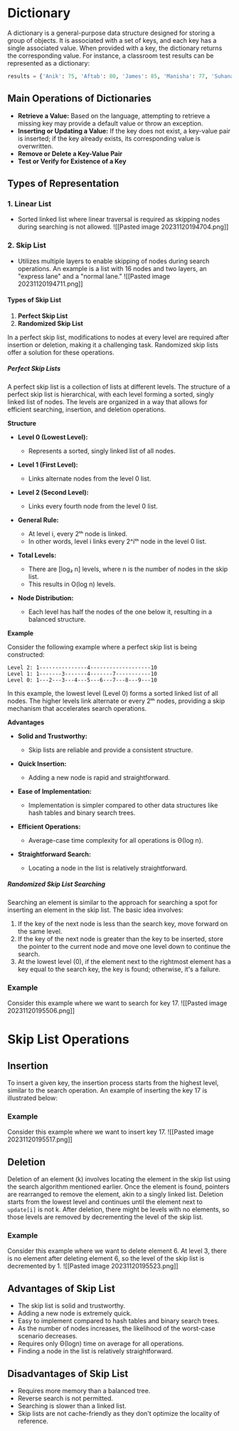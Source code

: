 
# Dictionary

A dictionary is a general-purpose data structure designed for storing a group of objects. It is associated with a set of keys, and each key has a single associated value. When provided with a key, the dictionary returns the corresponding value. For instance, a classroom test results can be represented as a dictionary:

```python
results = {'Anik': 75, 'Aftab': 80, 'James': 85, 'Manisha': 77, 'Suhana': 87, 'Margaret': 82}
```

## Main Operations of Dictionaries

- **Retrieve a Value:** Based on the language, attempting to retrieve a missing key may provide a default value or throw an exception.
- **Inserting or Updating a Value:** If the key does not exist, a key-value pair is inserted; if the key already exists, its corresponding value is overwritten.
- **Remove or Delete a Key-Value Pair**
- **Test or Verify for Existence of a Key**

## Types of Representation

### 1. **Linear List**
   - Sorted linked list where linear traversal is required as skipping nodes during searching is not allowed.
![[Pasted image 20231120194704.png]]
### 2. **Skip List**
   - Utilizes multiple layers to enable skipping of nodes during search operations. An example is a list with 16 nodes and two layers, an "express lane" and a "normal lane."
![[Pasted image 20231120194711.png]]
#### Types of Skip List

1. **Perfect Skip List**
2. **Randomized Skip List**

In a perfect skip list, modifications to nodes at every level are required after insertion or deletion, making it a challenging task. Randomized skip lists offer a solution for these operations.
##### Perfect Skip Lists

A perfect skip list is a collection of lists at different levels. The structure of a perfect skip list is hierarchical, with each level forming a sorted, singly linked list of nodes. The levels are organized in a way that allows for efficient searching, insertion, and deletion operations.

**Structure**

- **Level 0 (Lowest Level):**
  - Represents a sorted, singly linked list of all nodes.

- **Level 1 (First Level):**
  - Links alternate nodes from the level 0 list.

- **Level 2 (Second Level):**
  - Links every fourth node from the level 0 list.

- **General Rule:**
  - At level i, every 2ᵗʰ node is linked.
  - In other words, level i links every 2^iᵗʰ node in the level 0 list.

- **Total Levels:**
  - There are [log₂ n] levels, where n is the number of nodes in the skip list.
  - This results in O(log n) levels.

- **Node Distribution:**
  - Each level has half the nodes of the one below it, resulting in a balanced structure.

 **Example**

Consider the following example where a perfect skip list is being constructed:
```
Level 2: 1---------------4-------------------10
Level 1: 1-------3-------4-------7-----------10
Level 0: 1---2---3---4---5---6---7---8---9---10
```
In this example, the lowest level (Level 0) forms a sorted linked list of all nodes. The higher levels link alternate or every 2ᵗʰ nodes, providing a skip mechanism that accelerates search operations.

**Advantages**

- **Solid and Trustworthy:**
  - Skip lists are reliable and provide a consistent structure.

- **Quick Insertion:**
  - Adding a new node is rapid and straightforward.

- **Ease of Implementation:**
  - Implementation is simpler compared to other data structures like hash tables and binary search trees.

- **Efficient Operations:**
  - Average-case time complexity for all operations is Θ(log n).

- **Straightforward Search:**
  - Locating a node in the list is relatively straightforward.



##### Randomized Skip List Searching

Searching an element is similar to the approach for searching a spot for inserting an element in the skip list. The basic idea involves:

1. If the key of the next node is less than the search key, move forward on the same level.
2. If the key of the next node is greater than the key to be inserted, store the pointer to the current node and move one level down to continue the search.
3. At the lowest level (0), if the element next to the rightmost element has a key equal to the search key, the key is found; otherwise, it's a failure.

### Example
Consider this example where we want to search for key 17.
![[Pasted image 20231120195506.png]]
# Skip List Operations

## Insertion

To insert a given key, the insertion process starts from the highest level, similar to the search operation. An example of inserting the key 17 is illustrated below:

### Example
Consider this example where we want to insert key 17.
![[Pasted image 20231120195517.png]]
## Deletion

Deletion of an element (k) involves locating the element in the skip list using the search algorithm mentioned earlier. Once the element is found, pointers are rearranged to remove the element, akin to a singly linked list. Deletion starts from the lowest level and continues until the element next to `update[i]` is not k. After deletion, there might be levels with no elements, so those levels are removed by decrementing the level of the skip list.

### Example
Consider this example where we want to delete element 6. At level 3, there is no element after deleting element 6, so the level of the skip list is decremented by 1.
![[Pasted image 20231120195523.png]]
## Advantages of Skip List

- The skip list is solid and trustworthy.
- Adding a new node is extremely quick.
- Easy to implement compared to hash tables and binary search trees.
- As the number of nodes increases, the likelihood of the worst-case scenario decreases.
- Requires only Θ(logn) time on average for all operations.
- Finding a node in the list is relatively straightforward.

## Disadvantages of Skip List

- Requires more memory than a balanced tree.
- Reverse search is not permitted.
- Searching is slower than a linked list.
- Skip lists are not cache-friendly as they don't optimize the locality of reference.

